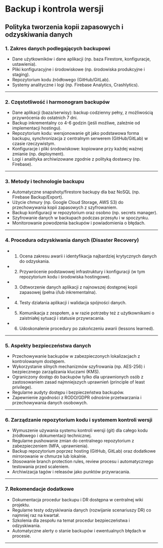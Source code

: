 # Backup i kontrola wersji


## Polityka tworzenia kopii zapasowych i odzyskiwania danych

### 1. Zakres danych podlegających backupowi

- Dane użytkowników i dane aplikacji (np. baza Firestore, konfiguracje, ustawienia).  
- Pliki konfiguracyjne i środowiskowe (np. środowiska produkcyjne i staging).  
- Repozytorium kodu źródłowego (GitHub/GitLab).  
- Systemy analityczne i logi (np. Firebase Analytics, Crashlytics).

***

### 2. Częstotliwość i harmonogram backupów

- Dane aplikacji (baza/serwisy): backup codzienny pełny, z możliwością przywrócenia do ostatnich 7 dni.  
- Backup inkrementalny co 4-6 godzin (jeśli możliwe, zależnie od implementacji hostingu).  
- Repozytorium kodu: wersjonowanie git jako podstawowa forma backupu, synchronizacja z centralnym serwerem (GitHub/GitLab) w czasie rzeczywistym.  
- Konfiguracje i pliki środowiskowe: kopiowane przy każdej ważnej zmianie (np. deployment).  
- Logi i analityka archiwizowane zgodnie z polityką dostawcy (np. Firebase).

***

### 3. Metody i technologie backupu

- Automatyczne snapshoty/firestore backupy dla baz NoSQL (np. Firebase Backup/Export).  
- Użycie chmury (np. Google Cloud Storage, AWS S3) do przechowywania kopii zapasowych z szyfrowaniem.  
- Backup konfiguracji w repozytorium oraz osobno (np. secrets manager).  
- Szyfrowanie danych w backupach podczas przesyłu i w spoczynku.  
- Monitorowanie powodzenia backupów i powiadomienia o błędach.

***

### 4. Procedura odzyskiwania danych (Disaster Recovery)

- 1. Ocena zakresu awarii i identyfikacja najbardziej krytycznych danych do odzyskania.  
- 2. Przywrócenie podstawowej infrastruktury i konfiguracji (w tym repozytorium kodu i środowiska hostingowe).  
- 3. Odtworzenie danych aplikacji z najnowszej dostępnej kopii zapasowej (pełna i/lub inkrementalna).  
- 4. Testy działania aplikacji i walidacja spójności danych.  
- 5. Komunikacja z zespołem, a w razie potrzeby też z użytkownikami o zaistniałej sytuacji i statusie przywracania.  
- 6. Udoskonalenie procedury po zakończeniu awarii (lessons learned).

***

### 5. Aspekty bezpieczeństwa danych

- Przechowywanie backupów w zabezpieczonych lokalizacjach z kontrolowanym dostępem.  
- Wykorzystanie silnych mechanizmów szyfrowania (np. AES-256) i bezpiecznego zarządzania kluczami (KMS).  
- Ograniczony dostęp do backupów tylko dla uprawnionych osób z zastosowaniem zasad najmniejszych uprawnień (principle of least privilege).  
- Regularne audyty dostępu i bezpieczeństwa backupów.  
- Zapewnienie zgodności z RODO/GDPR odnośnie przetwarzania i przechowywania danych osobowych.

***

### 6. Zarządzanie repozytorium kodu i systemem kontroli wersji

- Wymuszenie używania systemu kontroli wersji (git) dla całego kodu źródłowego i dokumentacji technicznej.  
- Regularne pushowanie zmian do centralnego repozytorium z zabezpieczeniem (MFA, uprawnienia).  
- Backup repozytorium poprzez hosting (GitHub, GitLab) oraz dodatkowe mirrorowanie w chmurze lub lokalnie.  
- Stosowanie branch protection rules, review procesu i automatycznego testowania przed scaleniem.  
- Archiwizacja tagów i releasów jako punktów przywracania.

***

### 7. Rekomendacje dodatkowe

- Dokumentacja procedur backupu i DR dostępna w centralnej wiki projektu.  
- Regularne testy odzyskiwania danych (rozwijanie scenariuszy DR) co najmniej raz na kwartał.  
- Szkolenia dla zespołu na temat procedur bezpieczeństwa i odzyskiwania.  
- Automatyczne alerty o stanie backupów i ewentualnych błędach w procesie.

***


